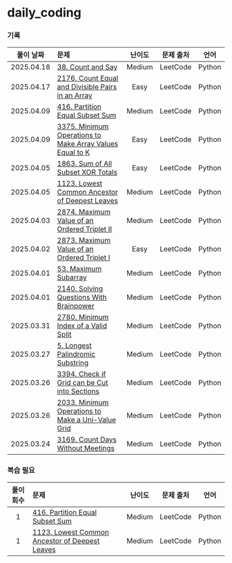 # daily_coding
### 기록
| 풀이 날짜 | 문제 | 난이도 | 문제 출처 | 언어 |
|:---:|:---|:---:|:---:|:---:|
| 2025.04.18 | [38. Count and Say](https://leetcode.com/problems/count-and-say) | Medium | LeetCode | Python 
| 2025.04.17 | [2176. Count Equal and Divisible Pairs in an Array](https://leetcode.com/problems/count-equal-and-divisible-pairs-in-an-array) | Easy | LeetCode | Python 
| 2025.04.09 | [416. Partition Equal Subset Sum](https://leetcode.com/problems/partition-equal-subset-sum) | Medium | LeetCode | Python 
| 2025.04.09 | [3375. Minimum Operations to Make Array Values Equal to K](https://leetcode.com/problems/minimum-operations-to-make-array-values-equal-to-k) | Easy | LeetCode | Python 
| 2025.04.05 | [1863. Sum of All Subset XOR Totals](https://leetcode.com/problems/sum-of-all-subset-xor-totals) | Easy | LeetCode | Python 
| 2025.04.05 | [1123. Lowest Common Ancestor of Deepest Leaves](https://leetcode.com/problems/lowest-common-ancestor-of-deepest-leaves) | Medium | LeetCode | Python 
| 2025.04.03 | [2874. Maximum Value of an Ordered Triplet II](https://leetcode.com/problems/maximum-value-of-an-ordered-triplet-ii) | Medium | LeetCode | Python 
| 2025.04.02 | [2873. Maximum Value of an Ordered Triplet I](https://leetcode.com/problems/maximum-value-of-an-ordered-triplet-i) | Easy | LeetCode | Python |
| 2025.04.01 | [53. Maximum Subarray](https://leetcode.com/problems/maximum-subarray) | Medium | LeetCode | Python |
| 2025.04.01 | [2140. Solving Questions With Brainpower](https://leetcode.com/problems/solving-questions-with-brainpower) | Medium | LeetCode | Python |
| 2025.03.31 | [2780. Minimum Index of a Valid Split](https://leetcode.com/problems/minimum-index-of-a-valid-split) | Medium | LeetCode | Python |
| 2025.03.27 | [5. Longest Palindromic Substring](https://leetcode.com/problems/longest-palindromic-substring) | Medium | LeetCode | Python |
| 2025.03.26 | [3394. Check if Grid can be Cut into Sections](https://leetcode.com/problems/check-if-grid-can-be-cut-into-sections) | Medium | LeetCode | Python |
| 2025.03.26 | [2033. Minimum Operations to Make a Uni-Value Grid](https://leetcode.com/problems/minimum-operations-to-make-a-uni-value-grid) | Medium | LeetCode | Python |
| 2025.03.24 | [3169. Count Days Without Meetings](https://leetcode.com/problems/count-days-without-meetings) | Medium | LeetCode | Python |

### 복습 필요
| 풀이 회수 | 문제 | 난이도 | 문제 출처 | 언어 |
|:---:|:---|:---:|:---:|:---:|
| 1 | [416. Partition Equal Subset Sum](https://leetcode.com/problems/partition-equal-subset-sum) | Medium | LeetCode | Python 
| 1 | [1123. Lowest Common Ancestor of Deepest Leaves](https://leetcode.com/problems/lowest-common-ancestor-of-deepest-leaves) | Medium | LeetCode | Python 